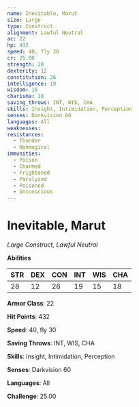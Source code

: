 ```yaml
---
name: Inevitable, Marut
size: Large
type: Construct
alignment: Lawful Neutral
ac: 22
hp: 432
speed: 40, fly 30
cr: 25.00
strength: 28
dexterity: 12
constitution: 26
intelligence: 19
wisdom: 15
charisma: 18
saving_throws: INT, WIS, CHA
skills: Insight, Intimidation, Perception
senses: Darkvision 60
languages: All
weaknesses:
resistances:
  - Thunder
  - Nonmagical
immunities:
  - Poison
  - Charmed
  - Frightened
  - Paralyzed
  - Poisoned
  - Unconscious
---
```


# Inevitable, Marut

*Large Construct, Lawful Neutral*

**Abilities**

| STR | DEX | CON | INT | WIS | CHA |
| --- | --- | --- | --- | --- | --- |
| 28 | 12 | 26 | 19 | 15 | 18 |

**Armor Class**: 22

**Hit Points**: 432

**Speed**: 40, fly 30

**Saving Throws**: INT, WIS, CHA

**Skills**: Insight, Intimidation, Perception

**Senses**: Darkvision 60

**Languages**: All

**Challenge**: 25.00

